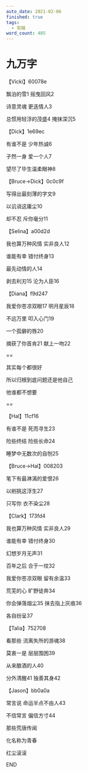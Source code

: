 ```yaml
---
auto_date: 2021-02-06
finished: true
tags:
  - 剪辑
word_count: 485
---
```


# 九万字

【Vicki】60078e

飘泊的雪1 摇曳回风2

诗意灵魂 更迭情人3

总惯用轻浮的茂盛4 掩抹深沉5

【Dick】1e69ec

有谁不是 少年热诚6

孑然一身 爱一个人7

望尽了毕生温柔眼神8

【Bruce->Dick】0c0c9f

写得出最刻薄的字文9

以讥诮这庸尘10

却不忍 斥你毫分11

【Selina】a00d2d

我也算万种风情 实非良人12

谁能有幸 错付终身13

最先动情的人14

剥去利刃15 沦为人臣16

【Diana】f9d247

我爱你苍凉双眼17 明月星辰18

不远万里 叩入心门19

一个孤僻的唇20

摘获了你首肯21 献上一吻22

==

其实每个都很好

所以归根到底问题还是他自己

他谁都不想要

==

【Hal】11cf16

有谁不是 死而寻生23

险些终结 险些长命24

睡梦中无数次的自刎25

【Bruce->Hal】008203

笔下有最淋漓的爱恨26

以剜挑这浮生27

只写你 衣不染尘28

【Clark】173fd4

我也算万种风情 实非良人29

谁能有幸 错付终身30

幻想岁月无声31

百年之后 合于一坟32

我爱你苍凉双眼 留有余温33

荒芜的心 旷野徒奔34

你会弹落烟尘35 抹去指上灰痕36

各自纷呈37

【Talia】752708

看那些 流离失所的游魂38

莫衷一是 层层围困39

从来酿酒的人40

分外清醒41 独善其身42

【Jason】bb0a0a

常言说 命运半点不由人43

不信常言 偏信方寸44

那些荒唐传闻

化名称为青春

红尘滚滚

END
